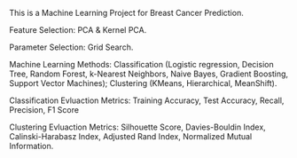 This is a Machine Learning Project for Breast Cancer Prediction.


Feature Selection: PCA & Kernel PCA.

Parameter Selection: Grid Search.

Machine Learning Methods: 
Classification (Logistic regression, Decision Tree, Random Forest, k-Nearest Neighbors, Naive Bayes, Gradient Boosting, Support Vector Machines);
Clustering (KMeans, Hierarchical, MeanShift).

Classification Evluaction Metrics: Training Accuracy, Test Accuracy, Recall, Precision, F1 Score

Clustering Evluaction Metrics: Silhouette Score, Davies-Bouldin Index, Calinski-Harabasz Index, Adjusted Rand Index, Normalized Mutual Information.
